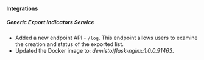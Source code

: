 
#### Integrations

##### Generic Export Indicators Service

- Added a new endpoint API - `/log`. This endpoint allows users to examine the creation and status of the exported list.
- Updated the Docker image to: *demisto/flask-nginx:1.0.0.91463*.
